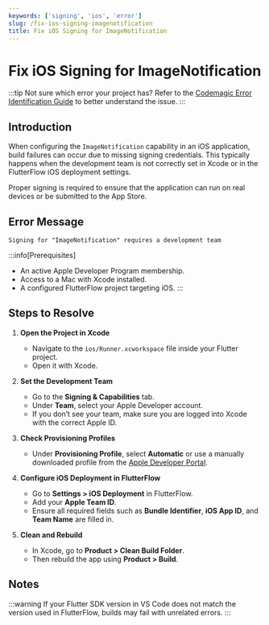 ```yaml
---
keywords: ['signing', 'ios', 'error']
slug: /fix-ios-signing-imagenotification
title: Fix iOS Signing for ImageNotification
---
```


# Fix iOS Signing for ImageNotification

:::tip
Not sure which error your project has? Refer to the [Codemagic Error Identification Guide](/deployment/codemagic-error-types) to better understand the issue.
:::

## Introduction

When configuring the `ImageNotification` capability in an iOS application, build failures can occur due to missing signing credentials. This typically happens when the development team is not correctly set in Xcode or in the FlutterFlow iOS deployment settings.

Proper signing is required to ensure that the application can run on real devices or be submitted to the App Store.

## Error Message

```plaintext
Signing for "ImageNotification" requires a development team
```

:::info[Prerequisites]
- An active Apple Developer Program membership.
- Access to a Mac with Xcode installed.
- A configured FlutterFlow project targeting iOS.
:::

## Steps to Resolve

1. **Open the Project in Xcode**  
   - Navigate to the `ios/Runner.xcworkspace` file inside your Flutter project.  
   - Open it with Xcode.

2. **Set the Development Team**  
   - Go to the **Signing & Capabilities** tab.  
   - Under **Team**, select your Apple Developer account.  
   - If you don’t see your team, make sure you are logged into Xcode with the correct Apple ID.

3. **Check Provisioning Profiles**  
   - Under **Provisioning Profile**, select **Automatic** or use a manually downloaded profile from the [Apple Developer Portal](https://developer.apple.com/account/resources/profiles/list).

4. **Configure iOS Deployment in FlutterFlow**  
   - Go to **Settings > iOS Deployment** in FlutterFlow.  
   - Add your **Apple Team ID**.  
   - Ensure all required fields such as **Bundle Identifier**, **iOS App ID**, and **Team Name** are filled in.

5. **Clean and Rebuild**  
   - In Xcode, go to **Product > Clean Build Folder**.  
   - Then rebuild the app using **Product > Build**.

## Notes

:::warning
If your Flutter SDK version in VS Code does not match the version used in FlutterFlow, builds may fail with unrelated errors.
:::
